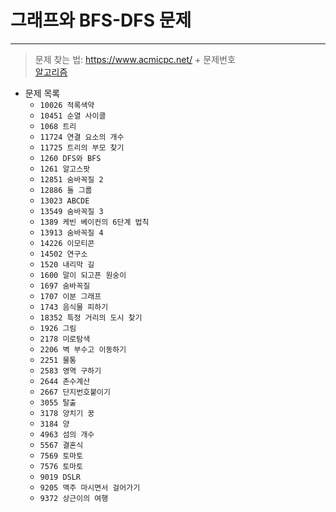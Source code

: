 # __그래프와 BFS-DFS 문제__
---

>문제 찾는 법: https://www.acmicpc.net/ + 문제번호  <br>
>[알고리즘](https://github.com/Park-Seung-Hun/Algorithm-Problem/tree/main/%EC%95%8C%EA%B3%A0%EB%A6%AC%EC%A6%98%20%EC%A0%95%EB%A6%AC)

- 문제 목록
  - `10026 적록색약`
  - `10451 순열 사이클`
  - `1068 트리`
  - `11724 연결 요소의 개수`
  - `11725 트리의 부모 찾기`
  - `1260 DFS와 BFS`
  - `1261 알고스팟`
  - `12851 숨바꼭질 2`
  - `12886 돌 그룹`
  - `13023 ABCDE`
  - `13549 숨바꼭질 3`
  - `1389 케빈 베이컨의 6단계 법칙`
  - `13913 숨바꼭질 4`
  - `14226 이모티콘`
  - `14502 연구소`
  - `1520 내리막 길`
  - `1600 말이 되고픈 원숭이`
  - `1697 숨바꼭질`
  - `1707 이분 그래프`
  - `1743 음식물 피하기`
  - `18352 특정 거리의 도시 찾기`
  - `1926 그림`
  - `2178 미로탐색`
  - `2206 벽 부수고 이동하기`
  - `2251 물통`
  - `2583 영역 구하기`
  - `2644 촌수계산`
  - `2667 단지번호붙이기`
  - `3055 탈출`
  - `3178 양치기 꿍`
  - `3184 양`
  - `4963 섬의 개수`
  - `5567 결혼식`
  - `7569 토마토`
  - `7576 토마토`
  - `9019 DSLR`
  - `9205 맥주 마시면서 걸어가기`
  - `9372 상근이의 여행`
